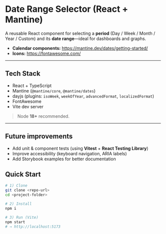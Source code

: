 # Date Range Selector (React + Mantine)

A reusable React component for selecting a **period** (Day / Week / Month / Year / Custom) and its **date range**—ideal for dashboards and graphs.

- **Calendar components:** https://mantine.dev/dates/getting-started/
- **Icons:** https://fontawesome.com/

---

## Tech Stack

- React + TypeScript
- Mantine (`@mantine/core`, `@mantine/dates`)
- dayjs (plugins: `isoWeek`, `weekOfYear`, `advancedFormat`, `localizedFormat`)
- FontAwesome
- Vite dev server

> Node **18+** recommended.

---

## Future improvements

- Add unit & component tests (using **Vitest** + **React Testing Library**)
- Improve accessibility (keyboard navigation, ARIA labels)
- Add Storybook examples for better documentation

## Quick Start

```bash
# 1) Clone
git clone <repo-url>
cd <project-folder>

# 2) Install
npm i

# 3) Run (Vite)
npm start
# → http://localhost:5173
```
